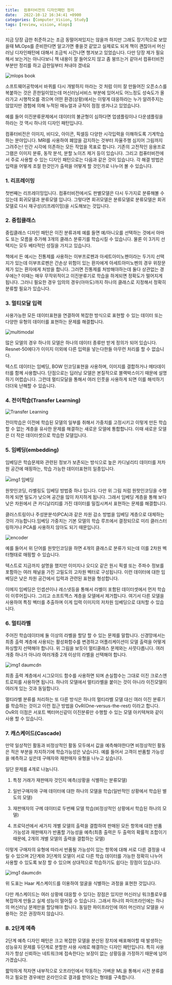 ```yaml
---
title: 	컴퓨터비전의 디자인패턴 정리
date:   2022-10-12 16:34:41 +0900
categories: [Computer_Vision, Study]
tags: [review, vision, mlops]
---
```


지금 당장 급한 취준하고는 조금 동떨어져있지는 않을까 하지만 그래도 장기적으로 보았을때 MLOps를 준비한다면 알고가면 좋을것 같았고 실제로도 되게 책이 괜찮아서 머신러닝 디자인패턴에 대해서 조금씩 시간나면 챙겨보고 있었습니다. 다만 당장 제가 필요해서 보는거는 아니다보니 책 내용이 잘 들어오지 않고 좀 붕뜨는거 같아서 컴퓨터비전 부분만 정리를 하고 급한일부터 쳐내야 겠네요

![mlops book](https://user-images.githubusercontent.com/85277660/211181271-5094e8f2-4325-4a1f-a4af-45c3eba3cc13.jpg)

소프트웨어공학에서 바퀴를 다시 개발하지 마라는 것 처럼 이미 잘 만들어진 오픈소스를 복붙하는 것은 흔한일이었는데 머신러닝서비스 부분에 있어서도 어느정도 성숙도가 올라가고 시행착오를 겪으며 어떤 환경(상황)에서는 이렇게 대응하라는 누가 알려주지는 않았지만 경험에 의해 누적된 매뉴얼과 규칙이 점점 생겨나고 있었습니다.


예를 들어 이진분류문제에서 데이터의 불균형이 심하다면 업샘플링이나 다운샘플링을 하라는 것 역시 하나의 디자인 패턴입니다.


컴퓨터비전은 이미지, 비디오, 아이콘, 픽셀등 다양한 시각입력을 이해하도록 기계학습하는 분야입니다. MRI를 사용하여 폐암을 감지하는 것부터 자율주행 심지어 그림까지 그려주는! 인간 시각에 의존하는 모든 작업을 목표로 합니다. 기존의 고전적인 응용프로그램은 이미지 분류, 동작 분석, 분할 노이즈 제거 등이 있습니다. 그리고 컴퓨터비전에서 주로 사용할 수 있는 디자인 패턴으로는 다음과 같은 것이 있습니다. 각 해결 방법은 입력을 어떻게 조절 한것인가 출력을 어떻게 할 것인가로 나누어 볼 수 있습니다.

 
### 1. 리프레이밍
첫번째는 리프레이밍입니다. 컴퓨터비전에서도 판별모델은 다시 두가지로 분류해볼 수 있는데 회귀모델과 분류모델 입니다. 그렇다면 회귀모델은 분류모델로 분류모델은 회귀모델로 다시 재구성(리프레이밍)을 시도해보는 것입니다. 

### 2. 중립클래스
중립클래스 디자인 패턴은 이진 분류과제 예를 들면 예/아니오를 선택하는 것에서 아마도 또는 모름을 추가해 3개의 클래스 분류기를 학습시킬 수 있습니다. 물론 이 3가지 선택지는 모두 베타적인 성질을 가지고 있습니다.

책에서 든 예시는 진통제를 사용하는 이부프로펜과 아세트아미노펜이라는 두가지 선택지가 있는데 이부프로펜은 간손상 위험이 있는 환자에게 아세트아미노펜의 경우 위장문제가 있는 환자에게 처방을 합니다. 그러면 진통제를 처방해야하는데 둘다 상관없는 경우에는? 이때는 매우 무작위적이고 이진분류기로 학습을 하게되면 정확도가 떨어지게 됩니다. 그러니 필요한 경우 임의의 경우(아마도)까지 하나의 클래스로 지정해서 정확히 분류할 필요가 있습니다.

### 3. 멀티모달 입력
사용가능한 모든 데이터표현을 연결하여 복잡한 방식으로 표현할 수 있는 데이터 또는 다양한 유형의 데이터를 표현하는 문제를 해결합니다.

![multimodal](https://user-images.githubusercontent.com/85277660/211181284-09a313b7-62ac-4e4f-b300-d5264947190b.png)

많은 모델의 경우 하나의 모델은 하나의 데이터 종류만 받게 정의가 되어 있습니다. Resnet-50에다가 이미지 이외에 다른 입력을 넣는다한들 아무런 처리를 할 수 없습니다.

텍스트 데이터는 임베딩, BOW 인코딩표현을 사용하며, 이미지를 결합하거나 메타데이터를 함께 사용합니다. 단점으로는 딥러닝 모델은 본질적으로 블랙박스이기 때문에 설명하기 어렵습니다. 그런데 멀티모달을 통해서 여러 인풋을 사용하게 되면 이를 해석하기 더더욱 난해할 수 있습니다.

### 4. 전이학습(Transfer Learning)

![Transfer Learning](https://user-images.githubusercontent.com/85277660/211181292-7942fd58-3fad-47c7-a8ce-b1a2d87f18eb.png)

전이학습은 이전에 학습된 모델의 일부를 취해서 가중치를 고정시키고 이렇게 만든 학습할 수 없는 계층을 유사한 문제를 해결하는 새로운 모델에 통합합니다. 이때 새로운 모델은 더 작은 데이터셋으로 학습한 모델입니다.

### 5. 임베딩(embedding)

임베딩은 학습문제와 관련된 정보가 보존되는 방식으로 높은 카디널리티 데이터를 저차원 공간에 매핑하는, 학습 가능한 데이터표현의 일종입니다.

![img1 임베딩](https://user-images.githubusercontent.com/85277660/211181296-769ce980-6c0a-4083-967d-a9d7cb8619e5.png)

원핫인코딩, 라벨링도 임베딩 방법중 하나 입니다. 다만 위 그림 처럼 원핫인코딩을 수행하게 되면 밀도가 낮으며 공간을 많이 차지하게 됩니다. 그래서 임베딩 계층을 통해 보다 낮은 차원에서 큰 카디날리티를 가진 데이터를 밀집시켜서 표현하는 문제를 해결합니다.

클러스트링이나 주성분분석(PCA)과 같은 차원 감소 방법을 임베딩 계층으로 대체하는 것이 가능합니다.임베딩 가중치는 기본 모델의 학습 루프에서 결정되므로 미리 클러스터링하거나 PCA를 사용하지 않아도 되기 때문입니다.

![encoder](https://user-images.githubusercontent.com/85277660/211181306-a748a334-edd2-40f8-b74f-3007828e5966.png)

예를 들어서 위 단어를 원핫인코딩을 하면 4개의 클래스로 분류가 되는데 이를 2차원 벡터형태로 매핑할 수 있습니다.

텍스트로 지금까지 설명을 했지만 이미지나 오디오 같은 원시 픽셀 또는 주파수 정보를 포함하는 여러 채널을 가진 고밀도의 고차원 벡터로 구성됩니다. 이런 데이터에 대한 임베딩은 낮은 차원 공간에서 입력과 관련된 표현을 형성합니다.

이메지 임베딩은 인셉션이나 레스넷등을 통해서 라벨이 포함된 데이터셋에서 먼저 학습이 이루어집니다. 그리고 소프트맥스 계층을 모델에서 제거합니다. 여기서 다른 모델을 사용하여 특징 벡터를 추출하며 이게 입력 이미지의 저차원 임베딩으로 대처할 수 있습니다.


### 6. 멀티라벨
주어진 학습데이터에 둘 이상의 라벨을 할당 할 수 있는 문제를 말합니다. 신경망에서는 최종 출력 계층에 사용되는 활성화함수를 변경하고 어플리케이션이 모델 출력을 어떻게 파싱할지 선택해야 합니다. 위 그림을 보듯이 멀티클래스 문제와는 사뭇다릅니다. 여러개중 하나가 아니라 여러개중 2개 이상의 라벨을 선택해야 합니다.

![img1 daumcdn](https://user-images.githubusercontent.com/85277660/211181312-fe8cefe4-d20f-46fd-886d-6a0d60b337ff.png)

최종 출력 계층에서 시그모이드 함수를 사용하면 되며 손실함수는 그대로 이진 크로스엔트로피를 사용하면 됩니다. 하나의 모델에서 멀티라벨을 붙이는 것이 아니라 이진모델이 여러개 있는 것과 동일합니다. 

멀티라벨 분류를 처리하는 또 다른 방식은 하나의 멀티라벨 모델 대신 여러 이진 분류기를 학습하는 것이고 이런 접근 방법을 OvR(One-versus-the-rest) 이라고 합니다. OvR의 이점은 서포트 벡터머신같이 이진분류만 수행할 수 있는 모델 아키텍쳐와 같이 사용 할 수 있습니다.


### 7. 캐스케이드(Cascade)
만약 일상적인 활동과 비정상적인 활동 모두에서 값을 예측해야한다면 비정상적인 활동은 적은 부분을 차지하기에 학습가능성은 낮습니다. 예를 들어서 고객이 반품할 가능성을 예측하고 싶은데 구매자와 재판매자 유형을 나누고 싶습니다.

일단 문제를 4개로 나눕니다.

1. 특정 거래가 재판매자 것인지 예측(상황을 식별하는 분류모델)

2. 일반구매자와 구매 데이터에 대한 하나의 모델을 학습(일반적인 상황에서 학습된 별도의 모델)

3. 재판매자의 구메 데이터로 두번째 모델 학습(비정상적인 상황에서 학습된 하나의 모델)

4. 프로덕션에서 세가지 개별 모델의 출력을 결합하여 판매된 모든 항목에 대한 반품 가능성과 재판매자가 반품할 가능성을 예측(최종 출력은 두 출력의 확률적 조합이기 때문에, 2개의 개별 모델의 출력을 결합하는 모델)

이렇게 구매자의 유형에 따라서 반품될 가능성이 있는 항목에 대해 서로 다른 결정을 내릴 수 있으며 2단계와 3단계의 모델이 서로 다른 학습 데이터를 가능한 정확히 나누어 사용할 수 있도록 보장 할 수 있으며 상대적으로 학습하기도 쉽다는 장점이 있습니다.

![img1 daumcdn](https://user-images.githubusercontent.com/85277660/211181320-ef9fb1a1-ef60-4263-95aa-46c58c152da6.png)

위 도표는 Haar 케스케이드를 이용하여 얼굴을 식별하는 과정을 표현한 것입니다.

다만 캐스케이드는 여러 상황에 대응할 수 있다는 장점은 있지만 머신러닝 워크플로우를 복잡하게 만들고 실제 성능이 떨어질 수 있습니다. 그래서 하나의 파이프라인에는 하나의 머신러닝 문제만을 할당해야 합니다. 동일한 파이프라인에 여러 머신러닝 모델을 사용하는 것은 권장하지 않습니다.

### 8. 2단계 예측
2단계 예측 디자인 패턴은 크고 복잡한 모델을 분산된 장치에 배포해야할 때 발생하는 성능유지 문제를 두단계로 분할한 사용 사례로 해결하는 디자인 패턴입니다. 특히 사용자가 항상 신뢰하는 네트워크에 접속한다는 보장이 없는 상황등을 가정하기 때문에 넘어가겠습니다.

짧막하게 적자면 내부적으로 오프라인에서 작동하는 가벼운 ML을 통해서 사전 분류를 하고 필요한 경우에만 온라인으로 결과를 받아오는 형태를 구축합니다.